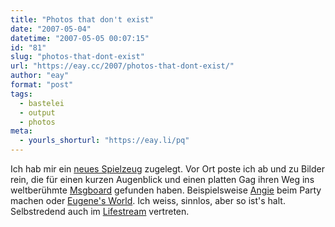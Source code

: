 ```yaml
---
title: "Photos that don't exist"
date: "2007-05-04"
datetime: "2007-05-05 00:07:15"
id: "81"
slug: "photos-that-dont-exist"
url: "https://eay.cc/2007/photos-that-dont-exist/"
author: "eay"
format: "post"
tags:
  - bastelei
  - output
  - photos
meta:
  - yourls_shorturl: "https://eay.li/pq"
---
```


Ich hab mir ein [neues Spielzeug](http://eay.tumblr.com/) zugelegt. Vor Ort poste ich ab und zu Bilder rein, die für einen kurzen Augenblick und einen platten Gag ihren Weg ins weltberühmte [Msgboard](/board/) gefunden haben. Beispielsweise [Angie](http://eay.tumblr.com/post/1483563) beim Party machen oder [Eugene's World](http://eay.tumblr.com/post/1535627). Ich weiss, sinnlos, aber so ist's halt. Selbstredend auch im [Lifestream](/about/lifestream/) vertreten.
